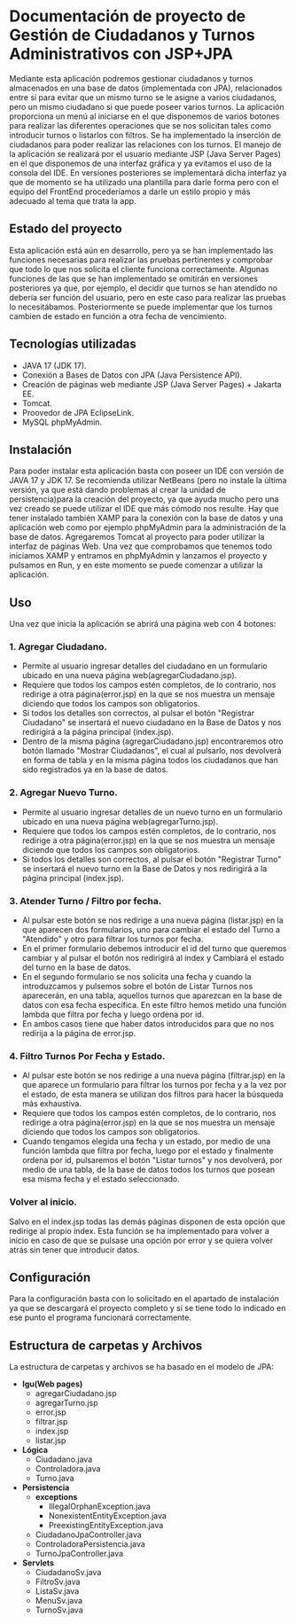 # Documentación de proyecto de Gestión de Ciudadanos y Turnos Administrativos con JSP+JPA
Mediante esta aplicación podremos gestionar ciudadanos y turnos almacenados en una base de datos (implementada con JPA), relacionados entre sí para evitar que un mismo turno se le asigne a varios ciudadanos, pero un mismo ciudadano si que puede poseer varios turnos.
La aplicación proporciona un menú al iniciarse en el que disponemos de varios botones para realizar las diferentes operaciones que se nos solicitan tales como introducir turnos o listarlos con filtros. Se ha implementado la inserción de ciudadanos para poder realizar las relaciones con los turnos.
El manejo de la aplicación se realizará por el usuario mediante JSP (Java Server Pages) en el que disponemos de una interfaz gráfica y ya evitamos el uso de la consola del IDE. En versiones posteriores se implementará dicha interfaz ya que de momento se ha utilizado una plantilla para darle forma pero con el equipo del FrontEnd procederíamos a darle un estilo propio y más adecuado al tema que trata la app.

## Estado del proyecto
Esta aplicación está aún en desarrollo, pero ya se han implementado las funciones necesarias para realizar las pruebas pertinentes y comprobar que todo lo que nos solicita el cliente funciona correctamente.
Algunas funciones de las que se han implementado se omitirán en versiones posteriores ya que, por ejemplo, el decidir que turnos se han atendido no debería ser función del usuario, pero en este caso para realizar las pruebas lo necesitábamos. Posteriormente se puede implementar que los turnos cambien de estado en función a otra fecha de vencimiento.

## Tecnologías utilizadas
* JAVA 17 (JDK 17).
* Conexión a Bases de Datos con JPA (Java Persistence API).
* Creación de páginas web mediante JSP (Java Server Pages) + Jakarta EE.
* Tomcat.
* Proovedor de JPA EclipseLink.
* MySQL phpMyAdmin.

## Instalación
Para poder instalar esta aplicación basta con poseer un IDE con versión de JAVA 17 y JDK 17. Se recomienda utilizar NetBeans (pero no instale la última versión, ya que está dando problemas al crear la unidad de persistencia)para la creación del proyecto, ya que ayuda mucho pero una vez creado se puede utilizar el IDE que más cómodo nos resulte.
Hay que tener instalado también XAMP para la conexión con la base de datos y una aplicación web como por ejemplo phpMyAdmin para la administración de la base de datos.
Agregaremos Tomcat al proyecto para poder utilizar la interfaz de páginas Web.
Una vez que comprobamos que tenemos todo iniciamos XAMP y entramos en phpMyAdmin y lanzamos el proyecto y pulsamos en Run, y en este momento se puede comenzar a utilizar la aplicación.

## Uso
Una vez que inicia la aplicación se abrirá una página web con 4 botones:
### 1. Agregar Ciudadano.
* Permite al usuario ingresar detalles del ciudadano en un formulario ubicado en una nueva página web(agregarCiudadano.jsp).
* Requiere que todos los campos estén completos, de lo contrario, nos redirige a otra página(error.jsp) en la que se nos muestra un mensaje diciendo que todos los campos son obligatorios.
* Si todos los detalles son correctos, al pulsar el botón "Registrar Ciudadano" se insertará el nuevo ciudadano en la Base de Datos y nos redirigirá a la página principal (index.jsp).
* Dentro de la misma página (agregarCiudadano.jsp) encontraremos otro botón llamado "Mostrar Ciudadanos", el cual al pulsarlo, nos devolverá en forma de tabla y en la misma página todos los ciudadanos que han sido registrados ya en la base de datos.
### 2. Agregar Nuevo Turno.
* Permite al usuario ingresar detalles de un nuevo turno en un formulario ubicado en una nueva página web(agregarTurno.jsp).
* Requiere que todos los campos estén completos, de lo contrario, nos redirige a otra página(error.jsp) en la que se nos muestra un mensaje diciendo que todos los campos son obligatorios.
* Si todos los detalles son correctos, al pulsar el botón "Registrar Turno" se insertará el nuevo turno en la Base de Datos y nos redirigirá a la página principal (index.jsp).
### 3. Atender Turno / Filtro por fecha.
* Al pulsar este botón se nos redirige a una nueva página (listar.jsp) en la que aparecen dos formularios, uno para cambiar el estado del Turno a "Atendido" y otro para filtrar los turnos por fecha.
* En el primer formulario debemos introducir el id del turno que queremos cambiar y al pulsar el botón nos redirigirá al index y Cambiará el estado del turno en la base de datos.
* En el segundo formulario se nos solicita una fecha y cuando la introduzcamos y pulsemos sobre el botón de Listar Turnos nos aparecerán, en una tabla, aquellos turnos que aparezcan en la base de datos con esa fecha específica. En este filtro hemos metido una función lambda que filtra por fecha y luego ordena por id.
* En ambos casos tiene que haber datos introducidos para que no nos redirija a la página de error.jsp.
### 4. Filtro Turnos Por Fecha y Estado.
* Al pulsar este botón se nos redirige a una nueva página (filtrar.jsp) en la que aparece un formulario para filtrar los turnos por fecha y a la vez por el estado, de esta manera se utilizan dos filtros para hacer la búsqueda más exhaustiva.
* Requiere que todos los campos estén completos, de lo contrario, nos redirige a otra página(error.jsp) en la que se nos muestra un mensaje diciendo que todos los campos son obligatorios.
* Cuando tengamos elegida una fecha y un estado, por medio de una función lambda que filtra por fecha, luego por el estado y finalmente ordena por id, pulsaremos el botón "Listar turnos" y nos devolverá, por medio de una tabla, de la base de datos todos los turnos que posean esa misma fecha y el estado seleccionado.
### Volver al inicio.
Salvo en el index.jsp todas las demás páginas disponen de esta opción que redirige al propio index. Esta función se ha implementado para volver a inicio en caso de que se pulsase una opción por error y se quiera volver atrás sin tener que introducir datos.

## Configuración
Para la configuración basta con lo solicitado en el apartado de instalación ya que se descargará el proyecto completo y si se tiene todo lo indicado en ese punto el programa funcionará correctamente.

## Estructura de carpetas y Archivos
La estructura de carpetas y archivos se ha basado en el modelo de JPA:
* **Igu(Web pages)**
  - agregarCiudadano.jsp
  - agregarTurno.jsp
  - error.jsp
  - filtrar.jsp
  - index.jsp
  - listar.jsp
* **Lógica**
  - Ciudadano.java
  - Controladora.java
  - Turno.java
* **Persistencia**
  * **exceptions**
    - IllegalOrphanException.java
    - NonexistentEntityException.java
    - PreexistingEntityException.java
  - CiudadanoJpaController.java
  - ControladoraPersistencia.java
  - TurnoJpaController.java
* **Servlets**
  - CiudadanoSv.java
  - FiltroSv.java
  - ListaSv.java
  - MenuSv.java
  - TurnoSv.java
